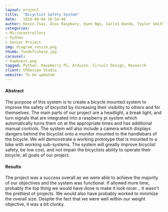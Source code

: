 ```yaml
---
layout: project
title:  "Bicyclist Safety System"
date:   2016-08-04 16:54:46
author: Kevin Tsai, Alex Raspbury, Uyen Ngo, Carlos Banda, Taylor Smith
categories:
- Microcontrollers
- Python
- Senior Project
img: diagram_resize.png
thumb: fundofcsharp.jpg
carousel:
- hawknest.png
tagged: Python, Raspberry Pi, Arduino, Circuit Design, Research
client: UTDesign Studio
website: To be updated
---
```

#### Abstract
The purpose of this system is to create a bicycle mounted system to improve the safety of
bicyclist by increasing their visibility to others and for themselves. The main parts of our project are a
headlight, a break light, and turn signals that are integrated into a raspberry pi system which automatically
turns them on at the appropriate times and has additional manual controls. The system will also include a
camera which displays dangers behind the bicyclist onto a monitor mounted to the handlebars of the
bicycle. We will demonstrate a working prototype that is mounted to a bike with working sub-systems. The
system will greatly improve bicyclist safety, be low cost, and not impair the bicyclists ability to operate
their bicycle; all goals of our project.

#### Results
The project was a success overall as we were able to achieve the majority of our objectives and the system was functional. If allowed more time, probably the top thing we would have done is make it look nicer... it wasn't the prettiest of projects. We would also have probably worked to minimize the overall size. Despite the fact that we were well within our weight objective, it was a bit clunky.